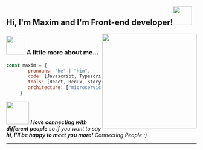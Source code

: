 <h2> Hi, I'm Maxim and I'm Front-end developer!<img src="https://media.giphy.com/media/WUlplcMpOCEmTGBtBW/giphy.gif" width="50"></h2>
<img align='right' src="https://raw.githubusercontent.com/abhisheknaiidu/abhisheknaiidu/master/code.gif" width="250">
</em></p>

 ### <img src="https://media.giphy.com/media/VgCDAzcKvsR6OM0uWg/giphy.gif" width="50"> A little more about me...

 ```javascript
 const maxim = {
         pronouns: "he" | "him",
         code: [Javascript, Typescript, HTML, CSS],
         tools: [React, Redux, Storybook, Jest, Storybook, MUI, AntDesign],
         architecture: ["microservices", "design system pattern"],
      }
 ```

 <img src="https://media.giphy.com/media/LnQjpWaON8nhr21vNW/giphy.gif" width="60"> <em><b>I love connecting with different people</b> so if you want to say <b>hi, I'll be happy to meet you more!</b> Connecting People :)</em>

---
